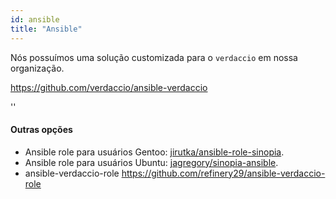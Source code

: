 ```yaml
---
id: ansible
title: "Ansible"
---
```


Nós possuímos uma solução customizada para o `verdaccio` em nossa organização.

<https://github.com/verdaccio/ansible-verdaccio>

<div id="codefund">''</div>

#### Outras opções

* Ansible role para usuários Gentoo: [jirutka/ansible-role-sinopia](https://github.com/jirutka/ansible-role-sinopia).
* Ansible role para usuários Ubuntu: [jagregory/sinopia-ansible](https://github.com/jagregory/sinopia-ansible).
* ansible-verdaccio-role <https://github.com/refinery29/ansible-verdaccio-role>